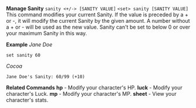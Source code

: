 **Manage Sanity**
`sanity <+/-> [SANITY VALUE]`
`<set> sanity [SANITY VALUE]`
This command modifies your current Sanity. If the value is preceded by a + or -, it will modify the current Sanity by the given amount. A number without a + or - will be used as the new value. Sanity can't be set to below 0 or over your maximum Sanity in this way.

__Example__
*Jane Doe*
```
set sanity 60
```
*Cocoa*
```
Jane Doe's Sanity: 60/99 (+10)
```
__Related Commands__
**hp** - Modify your character's HP.
**luck** - Modify your character's Luck.
**mp** - Modify your character's MP.
**sheet** - View your character's stats.
